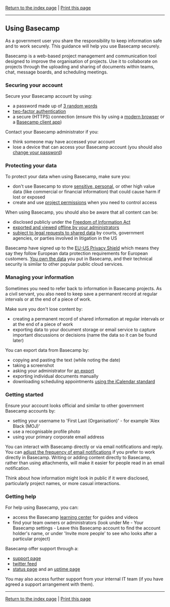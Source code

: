 [Return to the index page](/using-cloud/help-for-end-users/) | [Print this page](https://gitprint.com/cheyrou23/using-cloud/blob/master/help-for-end-users/Basecamp/Using-Basecamp-securely.md)

***

## Using Basecamp

As a government user you share the responsibility to keep information safe and to work securely. This guidance will help you use Basecamp securely.

Basecamp is a web-based project management and communication tool designed to improve the organisation of projects. Use it to collaborate on projects through the uploading and sharing of documents within teams, chat, message boards, and scheduling meetings.

### Securing your account

Secure your Basecamp account by using:

- a password made up of [3 random words](https://www.ncsc.gov.uk/blog-post/three-random-words-or-thinkrandom-0)
- [two-factor authentication](https://basecamp.com/help/2/guides/you/phone-verification)
- a secure (HTTPS) connection (ensure this by using a [modern browser](https://whatbrowser.org/) or a [Basecamp client app](https://basecamp.com/via))

Contact your Basecamp administrator if you:

- think someone may have accessed your account
- lose a device that can access your Basecamp account (you should also [change your password](https://launchpad.37signals.com/identity/login_option))

### Protecting your data

To protect your data when using Basecamp, make sure you:

- don&#39;t use Basecamp to store [sensitive, personal](https://ico.org.uk/for-organisations/guide-to-data-protection/key-definitions/), or other high value data (like commercial or financial information) that could cause harm if lost or exposed
- create and use [project permissions](https://basecamp.com/help/3/guides/people/permissions) when you need to control access

When using Basecamp, you should also be aware that all content can be:

- disclosed publicly under the [Freedom of Information Act](https://ico.org.uk/for-organisations/guide-to-freedom-of-information/what-is-the-foi-act/)
- [exported and viewed](https://basecamp.com/help/2/guides/account/exports) [offline by your administrators](https://basecamp.com/help/2/guides/account/exports)
- [subject to legal requests to shared data](https://basecamp.com/about/policies/privacy) by courts, government agencies, or parties involved in litigation in the US

Basecamp have signed up to the [EU-US Privacy Shield](https://basecamp.com/about/policies/privacy/privacy-shield-safe-harbor) which means they say they follow European data protection requirements for European customers. [You own the data](https://basecamp.com/about/policies/terms) you put in Basecamp, and their technical security is similar to other popular public cloud services.

### Managing your information

Sometimes you need to refer back to information in Basecamp projects. As a civil servant, you also need to keep save a permanent record at regular intervals or at the end of a piece of work.

Make sure you don&#39;t lose content by:

- creating a permanent record of shared information at regular intervals or at the end of a piece of work
- exporting data to your document storage or email service to capture important discussions or decisions (name the data so it can be found later)

You can export data from Basecamp by:

- copying and pasting the text (while noting the date)
- taking a screenshot
- asking your administrator for [an export](https://basecamp.com/help/2/guides/account/exports)
- exporting individual documents manually
- downloading scheduling appointments [using the iCalendar standard](https://basecamp.com/help/2/guides/calendar/sync-basecamp-calendar)

### Getting started

Ensure your account looks official and similar to other government Basecamp accounts by:

- setting your username to &#39;First Last (Organisation)&#39; - for example &#39;Alex Black (MOJ)&#39;
- use a recognisable profile photo
- using your primary corporate email address

You can interact with Basecamp directly or via email notifications and reply. You can [adjust the frequency of email notifications](https://basecamp.com/help/3/guides/notifications/overview) if you prefer to work directly in Basecamp. Writing or adding content directly to Basecamp, rather than using attachments, will make it easier for people read in an email notification.

Think about how information might look in public if it were disclosed, particularly project names, or more casual interactions.



### Getting help

For help using Basecamp, you can:

- access the Basecamp [learning center](https://basecamp.com/learn) for guides and videos
- find your team owners or administrators (look under Me - Your Basecamp settings - Leave this Basecamp account to find the account holder&#39;s name, or under &#39;Invite more people&#39; to see who looks after a particular project)

Basecamp offer support through a:

- [support page](https://basecamp.com/support)
- [twitter feed](https://twitter.com/basecamp)
- [status page](https://status.basecamp.com/) and an [uptime page](https://basecamp.com/3/uptime)

You may also access further support from your internal IT team (if you have agreed a support arrangement with them).

***

[Return to the index page](/using-cloud/help-for-end-users/) | [Print this page](https://gitprint.com/cheyrou23/using-cloud/blob/master/help-for-end-users/Basecamp/Using-Basecamp-securely.md)

